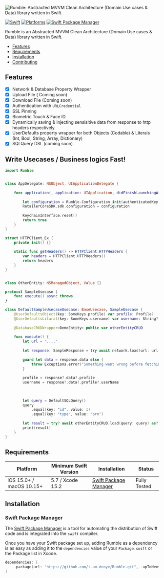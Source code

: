 ![Rumble: Abstracted MVVM Clean Architecture (Domain Use cases & Data) library written in Swift.](https://)

[![Swift](https://img.shields.io/badge/Swift-5.7_5.8_5.9-orange?style=flat-square)](https://img.shields.io/badge/Swift-5.7_5.8_5.9-Orange?style=flat-square)
[![Platforms](https://img.shields.io/badge/Platforms-macOS_iOS-yellowgreen?style=flat-square)](https://img.shields.io/badge/Platforms-macOS_iOS-Green?style=flat-square)
[![Swift Package Manager](https://img.shields.io/badge/Swift_Package_Manager-compatible-orange?style=flat-square)](https://img.shields.io/badge/Swift_Package_Manager-compatible-orange?style=flat-square)

Rumble is an Abstracted MVVM Clean Architecture (Domain Use cases & Data) library written in Swift.

- [Features](#features)
- [Requirements](#requirements)
- [Installation](#installation)
- [Contributing](#contributing)

## Features

- [x] Network & Database Property Wrapper
- [x] Upload File ( Coming soon)
- [x] Download File (Coming soon)
- [x] Authentication with `URLCredential`
- [x] SSL Pinning
- [x] Biometric Touch & Face ID
- [x] Dynamically saving & injecting sensisitive data from response to http headers respectively.
- [x] UserDefaults property wrapper for both Objects (Codable) & Literals (Int,  Bool, String, Array, Dictionary)
- [x] SQLQuery DSL (coming soon)

## Write Usecases / Business logics Fast!

```swift
import Rumble


class AppDelegate: NSObject, UIApplicationDelegate {
    
    func application(_ application: UIApplication, didFinishLaunchingWithOptions launchOptions: [UIApplication.LaunchOptionsKey : Any]? = nil) -> Bool {
        
        let configuration = Rumble.Configuration.init(authenticatedKey: "Authorization", headers: HTTPClient_Ex.getHeaders())
        RetailerCoreSDK.sdk.configuration = configuration
        
        KeychainInterface.reset()
        return true
    }
}

struct HTTPClient_Ex {
    private init() {}
    
    static func getHeaders() -> HTTPClient.HTTPHeaders {
        var headers = HTTPClient.HTTPHeaders()
        return headers
    }
}
```

```swift

class OtherEntity: NSManagedObject, Value {}

protocol SampleUsecase {
    func execute() async throws
}

class DefaultSampleUsecaseUsecase: BaseUsecase, SampleUsecase {
    @UserDefaultsObject(key: SomeKeys.profile) var profile: Profile?
    @UserDefaultsLitaral(key: SomeKeys.username) var username: String?
    
    @DatabaseCRUDWrapper<DemoEntity> public var otherEntityCRUD
    
    func execute() {
        let url = "...."
        
        let response: SampleResponse = try await network.load(url: url)
        
        guard let data = response.data else {
            throw Exceptions.error("Something went wrong before fetching this request. please try again later.")
        }
        
        profile = response?.data?.profile
        username = response?.data?.profile?.userName
        
        
        
        let query = DefaultSQLQuery()
        query
            .equal(key: "id", value: 1)
            .equal(key: "type", value: "pro")
    
        let result = try? await otherEntityCRUD.load(query: query) as? Fetched<DemoEntity>
        print(result)
    }
}
```

## Requirements

| Platform                                             | Minimum Swift Version | Installation                                                                                                         | Status                   |
| ---------------------------------------------------- | --------------------- | -------------------------------------------------------------------------------------------------------------------- | ------------------------ |
| iOS 15.0+ / macOS 10.15+                             | 5.7 / Xcode 15.2            | [Swift Package Manager](#swift-package-manager)                                                                      | Fully Tested             |



## Installation

### Swift Package Manager

The [Swift Package Manager](https://swift.org/package-manager/) is a tool for automating the distribution of Swift code and is integrated into the `swift` compiler.

Once you have your Swift package set up, adding Rumble as a dependency is as easy as adding it to the `dependencies` value of your `Package.swift` or the Package list in Xcode.

```swift
dependencies: [
    .package(url: "https://github.com/i-am-deoye/Rumble.git", .upToNextMajor(from: "1.0.0"))
]
```

